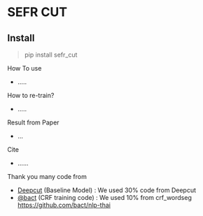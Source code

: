 # SEFR CUT

## Install

> pip install sefr_cut

How To use
- .....

How to re-train?
- .....

Result from Paper
- ...

Cite
- ......

Thank you many code from

- [Deepcut](https://github.com/rkcosmos/deepcut) (Baseline Model) : We used 30% code from Deepcut
- [@bact](https://github.com/bact) (CRF training code) : We used 10% from crf_wordseg https://github.com/bact/nlp-thai


